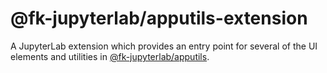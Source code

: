 # @fk-jupyterlab/apputils-extension

A JupyterLab extension which provides an entry point for several of the UI elements and utilities in [@fk-jupyterlab/apputils](../apputils).
